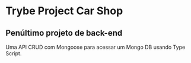 # Trybe Project Car Shop
## Penúltimo projeto de back-end

Uma API CRUD com Mongoose para acessar um Mongo DB usando Type Script.
